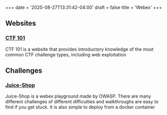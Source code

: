 +++
date = '2025-08-27T13:31:42-04:00'
draft = false
title = 'Webex'
+++

## Websites

### [CTF 101](https://ctf101.org/web-exploitation/overview/)
CTF 101 is a website that provides introductory knowledge of the most common CTF challenge types, including web exploitation

## Challenges

### [Juice-Shop](https://owasp.org/www-project-juice-shop/)
Juice-Shop is a webex playground made by OWASP. There are many different challenges of different difficulties and walkthroughs are easy to find if you get stuck. It is also simple to deploy from a docker container

 
